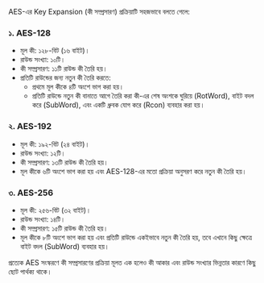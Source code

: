 AES-এর Key Expansion (কী সম্প্রসারণ) প্রক্রিয়াটি সহজভাবে বলতে গেলে:

### ১. **AES-128**
- মূল কী: ১২৮-বিট (১৬ বাইট)।
- রাউন্ড সংখ্যা: ১০টি।
- কী সম্প্রসারণ: ১১টি রাউন্ড কী তৈরি হয়।  
- প্রতিটি রাউন্ডের জন্য নতুন কী তৈরি করতে:
  - প্রথমে মূল কীকে ৪টি অংশে ভাগ করা হয়।
  - প্রতিটি রাউন্ডে নতুন কী বানাতে আগে তৈরি করা কী-এর শেষ অংশকে ঘুরিয়ে (RotWord), বাইট বদল করে (SubWord), এবং একটি ধ্রুবক যোগ করে (Rcon) ব্যবহার করা হয়।

### ২. **AES-192**
- মূল কী: ১৯২-বিট (২৪ বাইট)।
- রাউন্ড সংখ্যা: ১২টি।
- কী সম্প্রসারণ: ১৩টি রাউন্ড কী তৈরি হয়।
- মূল কীকে ৬টি অংশে ভাগ করা হয় এবং AES-128-এর মতো প্রক্রিয়া অনুসরণ করে নতুন কী তৈরি হয়।

### ৩. **AES-256**
- মূল কী: ২৫৬-বিট (৩২ বাইট)।
- রাউন্ড সংখ্যা: ১৪টি।
- কী সম্প্রসারণ: ১৫টি রাউন্ড কী তৈরি হয়।
- মূল কীকে ৮টি অংশে ভাগ করা হয় এবং প্রতিটি রাউন্ডে একইভাবে নতুন কী তৈরি হয়, তবে এখানে কিছু ক্ষেত্রে বাইট বদল (SubWord) ব্যবহার হয়।

প্রত্যেক AES সংস্করণে কী সম্প্রসারণের প্রক্রিয়া মূলত এক হলেও কী আকার এবং রাউন্ড সংখ্যার ভিন্নতার কারণে কিছু ছোট পার্থক্য থাকে।
